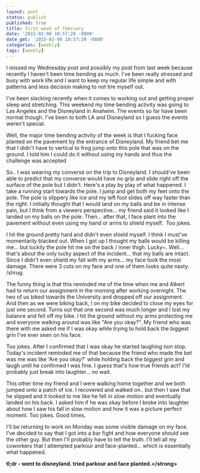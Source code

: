 ```yaml
---
layout: post
status: publish
published: true
title: first week of february
date: '2015-02-08 10:57:20 -0800'
date_gmt: '2015-02-08 10:57:20 -0800'
categories: [weekly]
tags: [weekly]
---
```

<p>I missed my Wednesday post and possibly my post from last week because recently I haven't been time bending as much. I've been really stressed and busy with work life and I want to keep my regular life simple and with patterns and less decision making to not tire myself out.</p>
<p>I've been slacking recently when it comes to working out and getting proper sleep and stretching. This weekend my time bending activity was going to Las Angeles and the Disneyland in Anaheim. The events so far have been normal though. I've been to both LA and Disneyland so I guess the events weren't special.</p>
<p>Well, the major time bending activity of the week is that I fucking face planted on the pavement by the entrance of Disneyland. My friend bet me that I didn't have to vertical to frog jump onto this pole that was on the ground. I told him I could do it without using my hands and thus the challenge was accepted</p>
<p>So.. I was wearing my converse on the trip to Disneyland. I should've been able to predict that my converse would have no grip and slide right off the surface of the pole but I didn't. Here's a play by play of what happened. I take a running start towards the pole. I jump and get both my feet onto the pole. The pole is slippery like ice and my left foot slides off way faster than the right. I initially thought that I would land on my balls and be in intense pain, but I think from a viewers perspective... my friend said it looked like I landed on my balls on the pole. Then... after that, I face plant into the pavement without even using my hand or arms to shield myself. &nbsp;Too jokes.</p>
<p>I hit the ground pretty hard and didn't even shield myself. I think I must've momentarily blacked out. When I got up I thought my balls would be killing me... but luckily the pole hit me on the back &#47; inner thigh. Lucky~. Well... that's about the only lucky aspect of the incident... that my balls are intact. Since I didn't even shield my fall with my arms... my face took the most damage. There were 3 cuts on my face and one of them looks quite nasty. &#47;shrug.</p>
<p>The funny thing is that this reminded me of the time when me and Albert had to return our assignment in the morning after working overnight. The two of us biked towards the University and dropped off our assignment. And then as we were biking back, I on my bike decided to close my eyes for just one second. Turns out that one second was much longer and I lost my balance and fell off my bike. I hit the ground without my arms protecting me and everyone walking around was like "Are you okay?". My friend who was there with me asked me if I was okay while trying to hold back the biggest grin I've ever seen on his face.</p>
<p>Too jokes. After I confirmed that I was okay he started laughing non stop. Today's incident reminded me of that because the friend who made the bet was me was like 'Are you okay?' while holding back the biggest grin and laugh until he confirmed I was fine. I guess that's how true friends act? I'ld probably just break into laughter... no wait.</p>
<p>This other time my friend and I were walking home together and we both jumped onto a patch of ice. I recovered and walked on.. but then I saw that he slipped and it looked to me like he fell in slow motion and eventually landed on his back. I asked him if he was okay before I broke into laughter about how I saw his fall in slow motion and how it was a picture perfect moment. Too jokes. Good times.</p>
<p>I'll be returning to work on Monday was some visible damage on my face. I've decided to say that I got into a bar fight and how everyone should see the other guy. But then I'll probably have to tell the truth. I'll tell all my coworkers that I attempted parkour and face-planted... which is essentially what happened.</p>
<p><strong>tl;dr - went to disneyland. tried parkour and face planted.<&#47;strong></p>
